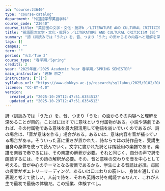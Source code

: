 ```yaml
---
id: "course:23640"
type: "course-catalog"
department: "外国語学部英語学科"
course_code: "23640"
course_title: "英語圏の文学・文化・批評b ／LITERATURE AND CULTURAL CRITICISM (B)"
title: "英語圏の文学・文化・批評b ／LITERATURE AND CULTURAL CRITICISM (B)"
summary: "詩（訓読みでは「うた」）を、音、つまり「うた」の面からその内容へと理解を深めることが目的。ことばにはすでに意味という付属物がある。小説や演劇であれば、その付属物である意味を最大限活用して物語を紡いでいくのであるが、詩の場合は、「音が意味を作…"
tags: []
campus: ""
term: ""
period: "火3／Tue 3"
course_type: "春学期／Spring"
credits: 2
year: "2025年度／2025 Academic Year 春学期／SPRING SEMESTER"
main_instructor: "遠藤 朋之"
instructors: ["[]"]
syllabus_url: "https://www.dokkyo.ac.jp/research/syllabus/2025/0102/0102_23640_ja_JP.html"
license: "CC-BY-4.0"
version:
  created_at: "2025-10-29T12:47:51.635451Z"
  updated_at: "2025-10-29T12:47:51.635451Z"
---
```

詩（訓読みでは「うた」）を、音、つまり「うた」の面からその内容へと理解を深めることが目的。ことばにはすでに意味という付属物がある。小説や演劇であれば、その付属物である意味を最大限活用して物語を紡いでいくのであるが、詩の場合は、「音が意味を作る」場合がある。あるいは、意味内容を音が補っている場合がある。そういった音に重きが置かれた、詩ならではの詩作品を、受講生自身の身体を使って読んでいく。文字に書かれた詩とは朗読用の楽譜である。楽譜を楽器で奏でるには、その楽譜の解釈が必要。それと同じく、自分の声で詩を朗読するには、その詩の解釈が必要。その、音と意味の交わりを音を中心として考える。音が中心のテーマとなる授業であるから、学生による音読は必須。毎回の授業がポエトリーリーディング、あるいは口まわりの筋トレ、身体を通しての表現と考えて欲しい。人前で詩を、それも英語の詩を朗読するなんて、これが人生で最初で最後の体験だ。この授業、体験すべし。
